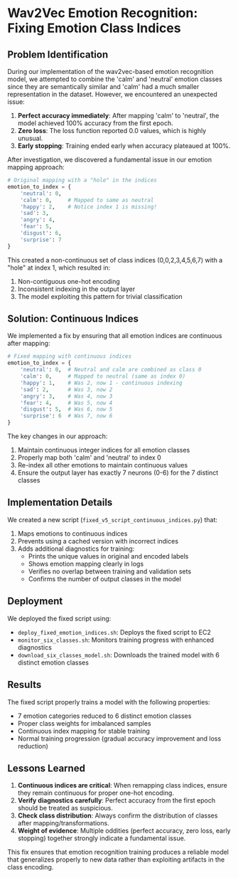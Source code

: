 # Wav2Vec Emotion Recognition: Fixing Emotion Class Indices

## Problem Identification

During our implementation of the wav2vec-based emotion recognition model, we attempted to combine the 'calm' and 'neutral' emotion classes since they are semantically similar and 'calm' had a much smaller representation in the dataset. However, we encountered an unexpected issue:

1. **Perfect accuracy immediately**: After mapping 'calm' to 'neutral', the model achieved 100% accuracy from the first epoch.
2. **Zero loss**: The loss function reported 0.0 values, which is highly unusual.
3. **Early stopping**: Training ended early when accuracy plateaued at 100%.

After investigation, we discovered a fundamental issue in our emotion mapping approach:

```python
# Original mapping with a "hole" in the indices
emotion_to_index = {
    'neutral': 0,
    'calm': 0,     # Mapped to same as neutral
    'happy': 2,    # Notice index 1 is missing!
    'sad': 3,
    'angry': 4,
    'fear': 5,
    'disgust': 6,
    'surprise': 7
}
```

This created a non-continuous set of class indices (0,0,2,3,4,5,6,7) with a "hole" at index 1, which resulted in:

1. Non-contiguous one-hot encoding
2. Inconsistent indexing in the output layer
3. The model exploiting this pattern for trivial classification

## Solution: Continuous Indices

We implemented a fix by ensuring that all emotion indices are continuous after mapping:

```python
# Fixed mapping with continuous indices
emotion_to_index = {
    'neutral': 0,  # Neutral and calm are combined as class 0
    'calm': 0,     # Mapped to neutral (same as index 0)
    'happy': 1,    # Was 2, now 1 - continuous indexing
    'sad': 2,      # Was 3, now 2
    'angry': 3,    # Was 4, now 3
    'fear': 4,     # Was 5, now 4
    'disgust': 5,  # Was 6, now 5
    'surprise': 6  # Was 7, now 6
}
```

The key changes in our approach:
1. Maintain continuous integer indices for all emotion classes
2. Properly map both 'calm' and 'neutral' to index 0
3. Re-index all other emotions to maintain continuous values
4. Ensure the output layer has exactly 7 neurons (0-6) for the 7 distinct classes

## Implementation Details

We created a new script (`fixed_v5_script_continuous_indices.py`) that:

1. Maps emotions to continuous indices
2. Prevents using a cached version with incorrect indices
3. Adds additional diagnostics for training:
   - Prints the unique values in original and encoded labels
   - Shows emotion mapping clearly in logs
   - Verifies no overlap between training and validation sets
   - Confirms the number of output classes in the model

## Deployment

We deployed the fixed script using:
- `deploy_fixed_emotion_indices.sh`: Deploys the fixed script to EC2
- `monitor_six_classes.sh`: Monitors training progress with enhanced diagnostics
- `download_six_classes_model.sh`: Downloads the trained model with 6 distinct emotion classes

## Results

The fixed script properly trains a model with the following properties:
- 7 emotion categories reduced to 6 distinct emotion classes
- Proper class weights for imbalanced samples
- Continuous index mapping for stable training
- Normal training progression (gradual accuracy improvement and loss reduction)

## Lessons Learned

1. **Continuous indices are critical**: When remapping class indices, ensure they remain continuous for proper one-hot encoding.
2. **Verify diagnostics carefully**: Perfect accuracy from the first epoch should be treated as suspicious.
3. **Check class distribution**: Always confirm the distribution of classes after mapping/transformations.
4. **Weight of evidence**: Multiple oddities (perfect accuracy, zero loss, early stopping) together strongly indicate a fundamental issue.

This fix ensures that emotion recognition training produces a reliable model that generalizes properly to new data rather than exploiting artifacts in the class encoding.
